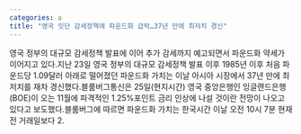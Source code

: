 ```yaml
---
categories: a
title: "영국 잇단 감세정책에 파운드화 급락…37년 만에 최저치 경신"
---
```

영국 정부의 대규모 감세정책 발표에 이어 추가 감세까지 예고되면서 파운드화 약세가 이어지고 있다.지난 23일 영국 정부의 대규모 감세정책 발표 이후 1985년 이후 처음 파운드당 1.09달러 아래로 떨어졌던 파운드화 가치는 이날 아시아 시장에서 37년 만에 최저치를 재차 경신했다.블룸버그통신은 25일(현지시간) 영국 중앙은행인 잉글랜드은행(BOE)이 오는 11월에 파격적인 1.25%포인트 금리 인상에 나설 것이란 전망이 나오고 있다고 보도했다.블룸버그에 따르면 파운드화 가치는 한국시간 이날 오전 10시 7분 현재 전 거래일보다 2.